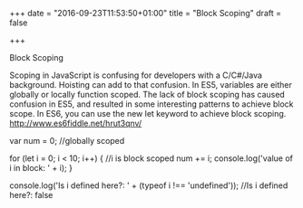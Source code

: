 +++
date = "2016-09-23T11:53:50+01:00"
title = "Block Scoping"
draft = false


+++

Block Scoping

Scoping in JavaScript is confusing for developers with a C/C#/Java background.  Hoisting can add to that confusion.  In ES5, variables are either globally or locally function scoped.  The lack of block scoping has caused confusion in ES5, and resulted in some interesting patterns to achieve block scope.  In ES6, you can use the new let keyword to achieve block scoping. http://www.es6fiddle.net/hrut3qnv/

var num = 0; //globally scoped

for (let i = 0; i < 10; i++) { //i is block scoped
  num += i;
  console.log('value of i in block: ' + i);
}

console.log('Is i defined here?: ' + (typeof i !== 'undefined')); //Is i defined here?: false
